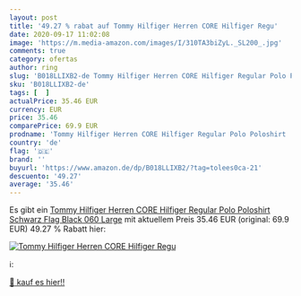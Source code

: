 ```yaml
---
layout: post
title: '49.27 % rabat auf Tommy Hilfiger Herren CORE Hilfiger Regu'
date: 2020-09-17 11:02:08
image: 'https://m.media-amazon.com/images/I/310TA3biZyL._SL200_.jpg'
comments: true
category: ofertas
author: ring
slug: 'B018LLIXB2-de Tommy Hilfiger Herren CORE Hilfiger Regular Polo Poloshirt...'
sku: 'B018LLIXB2-de'
tags: [  ]
actualPrice: 35.46 EUR
currency: EUR
price: 35.46
comparePrice: 69.9 EUR
prodname: 'Tommy Hilfiger Herren CORE Hilfiger Regular Polo Poloshirt  Schwarz  Flag Black 060   Large'
country: 'de'
flag: '🇩🇪'
brand: ''
buyurl: 'https://www.amazon.de/dp/B018LLIXB2/?tag=tolees0ca-21'
descuento: '49.27'
average: '35.46'
---
```


Es gibt ein [Tommy Hilfiger Herren CORE Hilfiger Regular Polo Poloshirt  Schwarz  Flag Black 060   Large](https://www.amazon.de/dp/B018LLIXB2/?tag=tolees0ca-21) mit aktuellem Preis 35.46 EUR (original: 69.9 EUR) 49.27 % Rabatt hier:

[![Tommy Hilfiger Herren CORE Hilfiger Regu](https://m.media-amazon.com/images/I/310TA3biZyL._SL200_.jpg)](https://www.amazon.de/dp/B018LLIXB2/?tag=tolees0ca-21)

ℹ️:


[🛒 kauf es hier!!](https://www.amazon.de/dp/B018LLIXB2/?tag=tolees0ca-21)
